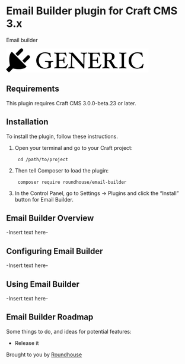 # Email Builder plugin for Craft CMS 3.x

Email builder

![Screenshot](resources/img/plugin-logo.png)

## Requirements

This plugin requires Craft CMS 3.0.0-beta.23 or later.

## Installation

To install the plugin, follow these instructions.

1. Open your terminal and go to your Craft project:

        cd /path/to/project

2. Then tell Composer to load the plugin:

        composer require roundhouse/email-builder

3. In the Control Panel, go to Settings → Plugins and click the “Install” button for Email Builder.

## Email Builder Overview

-Insert text here-

## Configuring Email Builder

-Insert text here-

## Using Email Builder

-Insert text here-

## Email Builder Roadmap

Some things to do, and ideas for potential features:

* Release it

Brought to you by [Roundhouse](https://roundhouseagency.com)
